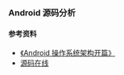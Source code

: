 ### Android 源码分析

#### 参考资料

- [《Android 操作系统架构开篇》](http://gityuan.com/android/)
- [源码在线](http://aospxref.com/android-12.0.0_r3/)
